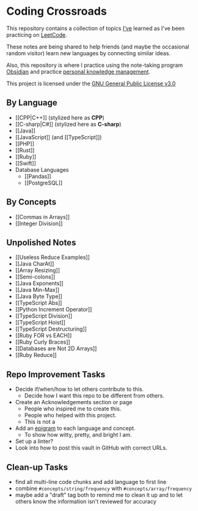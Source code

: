 # Coding Crossroads
This repository contains a collection of topics [I've](https://github.com/aaron-ritchey) learned as I've been practicing on [LeetCode](https://leetcode.com).

These notes are being shared to help friends (and maybe the occasional random visitor) learn new languages by connecting similar ideas.

Also, this repository is where I practice using the note-taking program [Obsidian](https://obsidian.md) and practice [personal knowledge management](https://en.wikipedia.org/wiki/Personal_knowledge_management).

This project is licensed under the [GNU General Public License v3.0](LICENSE)
## By Language
- [[CPP|C++]] (stylized here as **CPP**)
- [[C-sharp|C#]] (stylized here as **C-sharp**)
- [[Java]]
- [[JavaScript]] (and [[TypeScript]])
- [[PHP]]
- [[Rust]]
- [[Ruby]]
- [[Swift]]
- Database Languages
	- [[Pandas]]
	- [[PostgreSQL]]
## By Concepts
- [[Commas in Arrays]]
- [[Integer Division]]
## Unpolished Notes
* [[Useless Reduce Examples]]
* [[Java CharAt]]
* [[Array Resizing]]
* [[Semi-colons]]
* [[Java Exponents]]
* [[Java Min-Max]]
* [[Java Byte Type]]
* [[TypeScript Abs]]
* [[Python Increment Operator]]
* [[TypeScript Division]]
* [[TypeScript Hoist]]
* [[TypeScript Destructuring]]
* [[Ruby FOR vs EACH]]
* [[Ruby Curly Braces]]
* [[Databases are Not 2D Arrays]]
* [[Ruby Reduce]]
## Repo Improvement Tasks
- Decide if/when/how to let others contribute to this.
	- Decide how I want this repo to be different from others.
- Create an Acknowledgements section or page
	- People who inspired me to create this.
	- People who helped with this project.
	- This is not a
- Add an [epigram](https://en.wikipedia.org/wiki/Epigram) to each language and concept.
	- To show how witty, pretty, and bright I am.
- Set up a linter?
- Look into how to post this vault in GitHub with correct URLs.
## Clean-up Tasks
- find all multi-line code chunks and add language to first line
- combine `#concepts/string/frequency` with `#concepts/array/frequency`
- maybe add a "draft" tag both to remind me to clean it up and to let others know the information isn't reviewed for accuracy